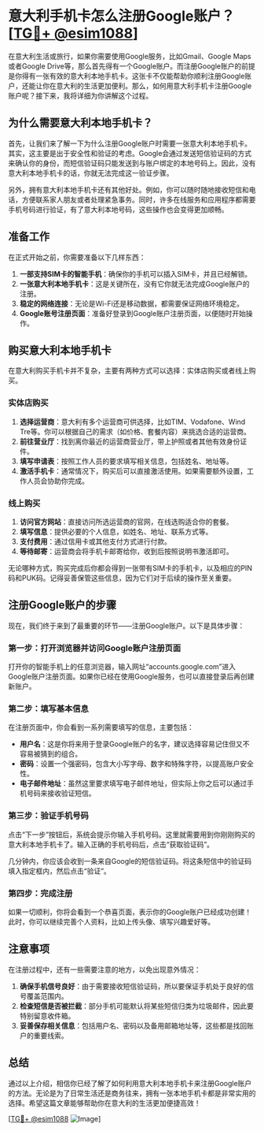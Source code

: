 # 意大利手机卡怎么注册Google账户？[[TG💪+ @esim1088](https://t.me/s/esim1088)]

在意大利生活或旅行，如果你需要使用Google服务，比如Gmail、Google Maps或者Google Drive等，那么首先得有一个Google账户。而注册Google账户的前提是你得有一张有效的意大利本地手机卡。这张卡不仅能帮助你顺利注册Google账户，还能让你在意大利的生活更加便利。那么，如何用意大利手机卡注册Google账户呢？接下来，我将详细为你讲解这个过程。

## 为什么需要意大利本地手机卡？

首先，让我们来了解一下为什么注册Google账户时需要一张意大利本地手机卡。其实，这主要是出于安全性和验证的考虑。Google会通过发送短信验证码的方式来确认你的身份，而短信验证码只能发送到与账户绑定的本地号码上。因此，没有意大利本地手机卡的话，你就无法完成这一验证步骤。

另外，拥有意大利本地手机卡还有其他好处。例如，你可以随时随地接收短信和电话，方便联系家人朋友或者处理紧急事务。同时，许多在线服务和应用程序都需要手机号码进行验证，有了意大利本地号码，这些操作也会变得更加顺畅。

## 准备工作

在正式开始之前，你需要准备以下几样东西：

1. **一部支持SIM卡的智能手机**：确保你的手机可以插入SIM卡，并且已经解锁。
2. **一张意大利本地手机卡**：这是关键所在，没有它你就无法完成Google账户的注册。
3. **稳定的网络连接**：无论是Wi-Fi还是移动数据，都需要保证网络环境稳定。
4. **Google账号注册页面**：准备好登录到Google账户注册页面，以便随时开始操作。

## 购买意大利本地手机卡

在意大利购买手机卡并不复杂，主要有两种方式可以选择：实体店购买或者线上购买。

### 实体店购买

1. **选择运营商**：意大利有多个运营商可供选择，比如TIM、Vodafone、Wind Tre等。你可以根据自己的需求（如价格、套餐内容）来挑选合适的运营商。
2. **前往营业厅**：找到离你最近的运营商营业厅，带上护照或者其他有效身份证件。
3. **填写申请表**：按照工作人员的要求填写相关信息，包括姓名、地址等。
4. **激活手机卡**：通常情况下，购买后可以直接激活使用。如果需要额外设置，工作人员会协助你完成。

### 线上购买

1. **访问官方网站**：直接访问所选运营商的官网，在线选购适合你的套餐。
2. **填写信息**：提供必要的个人信息，如姓名、地址、联系方式等。
3. **支付费用**：通过信用卡或其他支付方式进行付款。
4. **等待邮寄**：运营商会将手机卡邮寄给你，收到后按照说明书激活即可。

无论哪种方式，购买完成后你都会得到一张带有SIM卡的手机卡，以及相应的PIN码和PUK码。记得妥善保管这些信息，因为它们对于后续的操作至关重要。

## 注册Google账户的步骤

现在，我们终于来到了最重要的环节——注册Google账户。以下是具体步骤：

### 第一步：打开浏览器并访问Google账户注册页面

打开你的智能手机上的任意浏览器，输入网址“accounts.google.com”进入Google账户注册页面。如果你已经在使用Google服务，也可以直接登录后再创建新账户。

### 第二步：填写基本信息

在注册页面中，你会看到一系列需要填写的信息，主要包括：

- **用户名**：这是你将来用于登录Google账户的名字，建议选择容易记住但又不容易被猜到的组合。
- **密码**：设置一个强密码，包含大小写字母、数字和特殊字符，以提高账户安全性。
- **电子邮件地址**：虽然这里要求填写电子邮件地址，但实际上你之后可以通过手机号码来接收验证短信。

### 第三步：验证手机号码

点击“下一步”按钮后，系统会提示你输入手机号码。这里就需要用到你刚刚购买的意大利本地手机卡了。输入正确的手机号码后，点击“获取验证码”。

几分钟内，你应该会收到一条来自Google的短信验证码。将这条短信中的验证码填入指定框内，然后点击“验证”。

### 第四步：完成注册

如果一切顺利，你将会看到一个恭喜页面，表示你的Google账户已经成功创建！此时，你可以继续完善个人资料，比如上传头像、填写兴趣爱好等。

## 注意事项

在注册过程中，还有一些需要注意的地方，以免出现意外情况：

1. **确保手机信号良好**：由于需要接收短信验证码，所以要保证手机处于良好的信号覆盖范围内。
2. **检查短信是否被拦截**：部分手机可能默认将某些短信归类为垃圾邮件，因此要特别留意收件箱。
3. **妥善保存相关信息**：包括用户名、密码以及备用邮箱地址等，这些都是找回账户的重要线索。

## 总结

通过以上介绍，相信你已经了解了如何利用意大利本地手机卡来注册Google账户的方法。无论是为了日常生活还是商务往来，拥有一张本地手机卡都是非常实用的选择。希望这篇文章能够帮助你在意大利的生活更加便捷高效！

[[TG💪+ @esim1088](https://t.me/s/esim1088) ![Image](https://i.postimg.cc/4NQfJmqS/Snipaste-2025-05-13-00-14-12.png)]